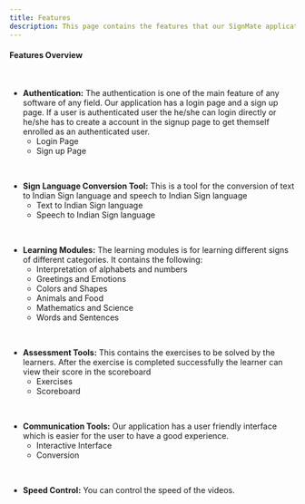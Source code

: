 ```yaml
---
title: Features
description: This page contains the features that our SignMate application has
---
```


#### Features Overview
<br>

- **Authentication:**
  The authentication is one of the main feature of any software of any field. Our application has a login page and a sign up page. If a user is authenticated user the he/she can login directly or he/she has to create a account in the signup page to get themself enrolled as an authenticated user.
  - Login Page
  - Sign up Page
<br>

- **Sign Language Conversion Tool:** 
  This is a tool  for the conversion of text to Indian Sign language and speech to Indian Sign language
    - Text to Indian Sign language
    - Speech to Indian Sign language
<br>

- **Learning Modules:**
  The learning modules is for learning different signs of different categories. It contains the following:
  - Interpretation of alphabets and numbers
  - Greetings and Emotions
  - Colors and Shapes
  - Animals and Food
  - Mathematics and Science
  - Words and Sentences
<br>

- **Assessment Tools:**
 This contains the exercises to be solved by the learners. After the exercise is completed successfully the learner can view their score in the scoreboard
  - Exercises
  - Scoreboard
<br>

- **Communication Tools:**
 Our application has a user friendly interface which is easier for the user to have a good experience.
  - Interactive Interface
  - Conversion
<br>

- **Speed Control:**
  You can control the speed of the videos.